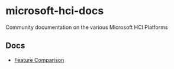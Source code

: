 # microsoft-hci-docs
Community documentation on the various Microsoft HCI Platforms

## Docs

- [Feature Comparison](features.md)
